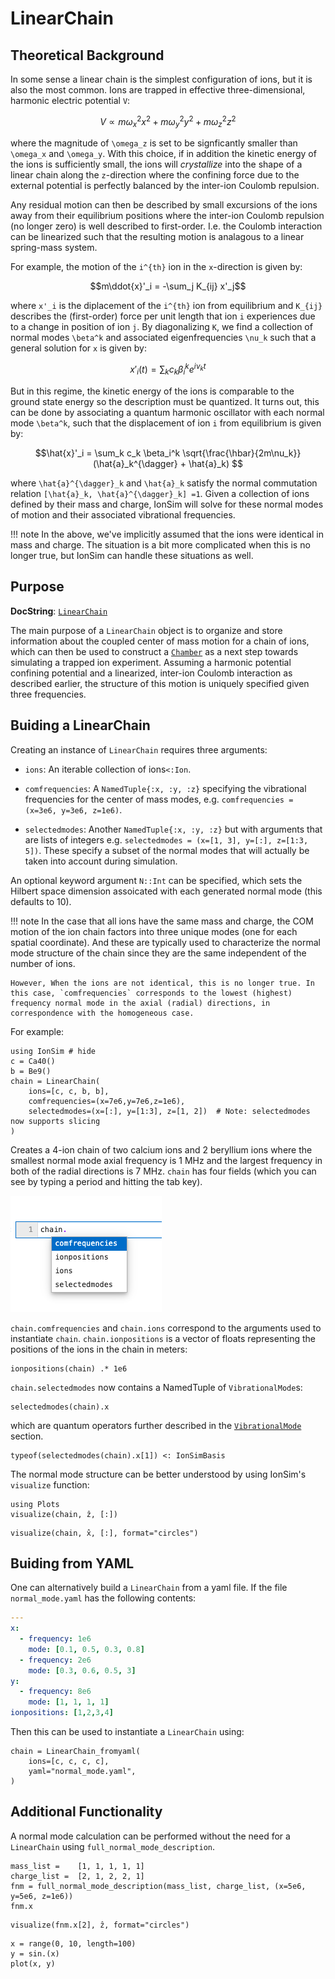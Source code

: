 # LinearChain

## Theoretical Background

In some sense a linear chain is the simplest configuration of ions, but it is also the most common. Ions are trapped in effective three-dimensional, harmonic electric potential ``V``:

```math
V \propto m\omega_x^2x^2 + m\omega_y^2y^2 + m\omega_z^2z^2
```

where the magnitude of ``\omega_z`` is set to be signficantly smaller than ``\omega_x`` and ``\omega_y``. With this choice, if in addition the kinetic energy of the ions is sufficiently small, the ions will *crystallize* into the shape of a linear chain along the ``z``-direction where the confining force due to the external potential is perfectly balanced by the inter-ion Coulomb repulsion. 


Any residual motion can then be described by small excursions of the ions away from their equilibrium positions where the inter-ion Coulomb repulsion (no longer zero) is well described to first-order. I.e. the Coulomb interaction can be linearized such that the resulting motion is analagous to a linear spring-mass system. 

For example, the motion of the ``i^{th}`` ion in the ``x``-direction is given by:

```math
m\ddot{x}'_i = -\sum_j K_{ij} x'_j
```

where ``x'_i`` is the diplacement of the ``i^{th}`` ion from equilibrium and ``K_{ij}`` describes the (first-order) force per unit length that ion `i` experiences due to a change in position of ion `j`. By diagonalizing ``K``, we find a collection of normal modes ``\beta^k`` and associated eigenfrequencies ``\nu_k`` such that a general solution for ``x`` is given by:

```math
x'_i(t) = \sum_k c_k \beta^k_i e^{i\nu_k t}
```

But in this regime, the kinetic energy of the ions is comparable to the ground state energy so the description must be quantized. It turns out, this can be done by associating a quantum harmonic oscillator with each normal mode ``\beta^k``, such that the displacement of ion ``i`` from equilibrium is given by:

```math
\hat{x}'_i = \sum_k c_k \beta_i^k \sqrt{\frac{\hbar}{2m\nu_k}}(\hat{a}_k^{\dagger} + \hat{a}_k) 
```

where ``\hat{a}^{\dagger}_k`` and  ``\hat{a}_k`` satisfy the normal commutation relation ``[\hat{a}_k, \hat{a}^{\dagger}_k] =1``. Given a collection of ions defined by their mass and charge, IonSim will solve for these normal modes of motion and their associated vibrational frequencies. 

!!! note
    In the above, we've implicitly assumed that the ions were identical in mass and charge. The situation is a bit more complicated when this is no longer true, but IonSim can handle these situations as well.

## Purpose

**DocString**: [`LinearChain`](@ref)

The main purpose of a `LinearChain` object is to organize and store information about the coupled center of mass motion for a chain of ions, which can then be used to construct a [`Chamber`](@ref) as a next step towards simulating a trapped ion experiment. Assuming a harmonic potential confining potential and a linearized, inter-ion Coulomb interaction as described earlier, the structure of this motion is uniquely specified given three frequencies. 

## Buiding a LinearChain

Creating an instance of `LinearChain` requires three arguments:

+ `ions`: An iterable collection of ions`<:Ion`.
- `comfrequencies`: A `NamedTuple{:x, :y, :z}` specifying the vibrational frequencies for the center of mass modes, e.g. `comfrequencies = (x=3e6, y=3e6, z=1e6)`.
+ `selectedmodes`: Another `NamedTuple{:x, :y, :z}` but with arguments that are lists of integers e.g. `selectedmodes = (x=[1, 3], y=[:], z=[1:3, 5])`. These specify a subset of the normal modes that will actually be taken into account during simulation.

An optional keyword argument `N::Int` can be specified, which sets the Hilbert space dimension assoicated with each generated normal mode (this defaults to 10).


!!! note
    In the case that all ions have the same mass and charge, the COM motion of the ion chain factors into three unique modes (one for each spatial coordinate). And these are typically used to characterize the normal mode structure of the chain since they are the same independent of the number of ions. 
    
    However, When the ions are not identical, this is no longer true. In this case, `comfrequencies` corresponds to the lowest (highest) frequency normal mode in the axial (radial) directions, in correspondence with the homogeneous case.

For example:

```@example lc1
using IonSim # hide
c = Ca40()
b = Be9()
chain = LinearChain(
    ions=[c, c, b, b],
    comfrequencies=(x=7e6,y=7e6,z=1e6), 
    selectedmodes=(x=[:], y=[1:3], z=[1, 2])  # Note: selectedmodes now supports slicing
)
```

Creates a 4-ion chain of two calcium ions and 2 beryllium ions where the smallest normal mode axial frequency is 1 MHz and the largest frequency in both of the radial directions is 7 MHz. `chain` has four fields (which you can see by typing a period and hitting the tab key).

![](../assets/tab-completion-example.png)

`chain.comfrequencies` and `chain.ions` correspond to the arguments used to instantiate `chain`. `chain.ionpositions` is a vector of floats representing the positions of the ions in the chain in meters:

```@example lc1
ionpositions(chain) .* 1e6
```

`chain.selectedmodes` now contains a NamedTuple of `VibrationalMode`s:

```@example lc1
selectedmodes(chain).x
```

which are quantum operators further described in the [`VibrationalMode`](@ref) section.

```@example lc1
typeof(selectedmodes(chain).x[1]) <: IonSimBasis
```

The normal mode structure can be better understood by using IonSim's `visualize` function:

```@example lc1
using Plots
visualize(chain, ẑ, [:])
```


```@example lc1
visualize(chain, x̂, [:], format="circles")
```

## Buiding from YAML
One can alternatively build a `LinearChain` from a yaml file. If the file `normal_mode.yaml` has the following contents:

```yaml
---
x:
  - frequency: 1e6
    mode: [0.1, 0.5, 0.3, 0.8]
  - frequency: 2e6
    mode: [0.3, 0.6, 0.5, 3]
y:
  - frequency: 8e6
    mode: [1, 1, 1, 1]
ionpositions: [1,2,3,4]
```

Then this can be used to instantiate a `LinearChain` using:

```@example lc1
chain = LinearChain_fromyaml(
    ions=[c, c, c, c],
    yaml="normal_mode.yaml",  
)
```
## Additional Functionality

A normal mode calculation can be performed without the need for a `LinearChain` using `full_normal_mode_description`.

```@example lc1
mass_list =    [1, 1, 1, 1, 1]
charge_list =  [2, 1, 2, 2, 1]
fnm = full_normal_mode_description(mass_list, charge_list, (x=5e6, y=5e6, z=1e6))
fnm.x
```

```@example lc1
visualize(fnm.x[2], ẑ, format="circles")
```

```@example lc1
x = range(0, 10, length=100)
y = sin.(x)
plot(x, y)
```